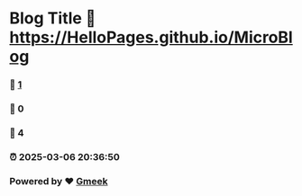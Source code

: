 # Blog Title :link: https://HelloPages.github.io/MicroBlog 
### :page_facing_up: [1](https://HelloPages.github.io/MicroBlog/tag.html) 
### :speech_balloon: 0 
### :hibiscus: 4 
### :alarm_clock: 2025-03-06 20:36:50 
### Powered by :heart: [Gmeek](https://github.com/Meekdai/Gmeek)
